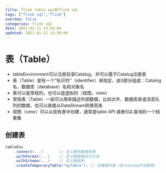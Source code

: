 ```yaml
---
title: flink table api和flink sql
tags: ["flink sql","flink"]
overdue: false
categories: flink sql
date: 2021-01-11 14:58:04
updated: 2021-01-11 14:58:04
---
```

# 表（Table）
+ tableEnvironment可以注册目录Catalog，并可以基于Catalog注册表
+ 表（Table）是有一个"标识符"（identifier）来指定，由3部分组成：Catalog名，数据库（database）名和对象名
+ 表可以是常规的，也可以是虚拟的（视图，view）
+ 常规表（Table）一般可以用来描述外部数据，比如文件、数据库表或消息队列的数据，也可以直接从DataStream转换而来
+ 视图（view）可以从现有表中创建，通常是table API 或者SQL查询的一个结果集

## 创建表
```scala
tableEnv
    .connect(...)       // 定义表的数据来源
    .withFormat(...)    // 定义数据格式化方法
    .withSchema(...)    // 定义表结构
    .createTemporaryTable("myTable"); // 创建临时表（在catalog中注册表）
```
